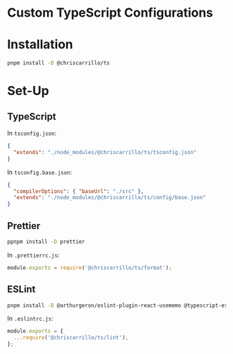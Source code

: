 # Custom TypeScript Configurations

# Installation

```bash
pnpm install -D @chriscarrillo/ts
```

# Set-Up

## TypeScript

In `tsconfig.json`:

```json
{
  "extends": "./node_modules/@chriscarrillo/ts/tsconfig.json"
}
```

In `tsconfig.base.json`:

```json
{
  "compilerOptions": { "baseUrl": "./src" },
  "extends": "./node_modules/@chriscarrillo/ts/config/base.json"
}
```

## Prettier

```bash
ppnpm install -D prettier
```

In `.prettierrc.js`:

```javascript
module.exports = require('@chriscarrillo/ts/format');
```

## ESLint

```bash
pnpm install -D @arthurgeron/eslint-plugin-react-usememo @typescript-eslint/eslint-plugin @typescript-eslint/parser eslint eslint-config-prettier eslint-plugin-functional eslint-plugin-import eslint-plugin-jsx-a11y eslint-plugin-jsdoc eslint-plugin-prettier eslint-plugin-react eslint-plugin-react-hooks eslint-plugin-sonarjs
```

In `.eslintrc.js`:

```javascript
module.exports = {
  ...require('@chriscarrillo/ts/lint'),
};
```
